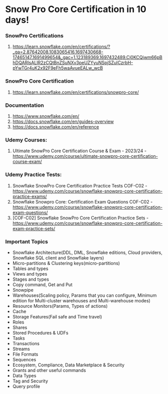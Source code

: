 # Snow Pro Core Certification in 10 days! 

### SnowPro Certifications 
 
1. https://learn.snowflake.com/en/certifications/?_ga=2.87642008.1083065416.1697430668-17465147.1691499654&_gac=1.123189369.1697432489.Cj0KCQjwm66pBhDQARIsALIR2zCQtBnZSuNXv3peUZYyuNSpjSZuICzrbH-pYwTGr4uK2x92F9eFh5waAvueEALw_wcB  
 
### SnowPro Core Certification 
 
1. https://learn.snowflake.com/en/certifications/snowpro-core/  
 
### Documentation 
 
1. https://www.snowflake.com/en/  
2. https://docs.snowflake.com/en/guides-overview  
3. https://docs.snowflake.com/en/reference  
 
### Udemy Courses: 
 
1. Ultimate SnowPro Core Certification Course & Exam - 2023/24 - https://www.udemy.com/course/ultimate-snowpro-core-certification-course-exam/  
 
### Udemy Practice Tests:  
 
1. Snowflake SnowPro Core Certification Practice Tests COF-C02 - https://www.udemy.com/course/snowflake-snowpro-core-certification-practice-exams/ 
2. Snowflake Snowpro Core: Certification Exam Questions COF-C02 - https://www.udemy.com/course/snowflake-snowpro-core-certification-exam-questions/ 
3. [COF-C02] Snowflake SnowPro Core Certification Practice Sets  - https://www.udemy.com/course/snowflake-snowpro-core-certification-exam-practice-sets/  
 

### Important Topics  
 
* Snowflake Architecture(DDL, DML, Snowflake editions, Cloud providers, Snowflake SQL client and Snowflake layers) 
* Micro-partitions & Clustering keys(micro-partitions) 
* Tables and types 
* Views and types 
* Stages and types 
* Copy command, Get and Put  
* Snowpipe 
* Warehouses(Scaling policy, Params that you can configure, Minimum edition for Multi-cluster warehouses and Multi-warehouse modes) 
* Resource Monitors(Params, Types of actions) 
* Cache 
* Storage Features(Fail safe and Time travel) 
* Roles 
* Shares 
* Stored Procedures & UDFs 
* Tasks 
* Transactions 
* Streams 
* File Formats 
* Sequences 
* Ecosystem, Compliance, Data Marketplace & Security 
* Grants and other useful commands 
* Data Types 
* Tag and Security 
* Query profile 
 
